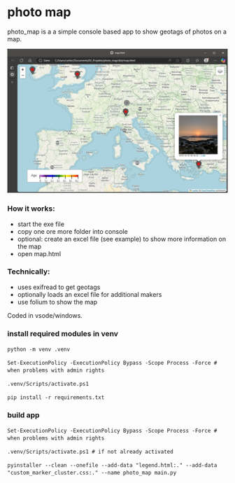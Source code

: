 # photo map

photo_map is a a simple console based app to show geotags of photos on a map.

![Screenshot of the example map.](example_map_screenshot.jpg)

### How it works:
- start the exe file
- copy one ore more folder into console
- optional: create an excel file (see example) to show more information on the map
- open map.html

### Technically:
- uses exifread to get geotags
- optionally loads an excel file for additional makers
- use folium to show the map

Coded in vsode/windows.

### install required modules in venv

`python -m venv .venv`

`Set-ExecutionPolicy -ExecutionPolicy Bypass -Scope Process -Force # when problems with admin rights`

`.venv/Scripts/activate.ps1`

`pip install -r requirements.txt`

### build app

`Set-ExecutionPolicy -ExecutionPolicy Bypass -Scope Process -Force # when problems with admin rights`

`.venv/Scripts/activate.ps1 # if not already activated`

`pyinstaller --clean --onefile --add-data "legend.html:." --add-data "custom_marker_cluster.css:." --name photo_map main.py`
